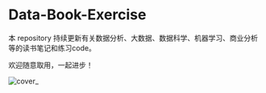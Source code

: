# Data-Book-Exercise

本 repository 持续更新有关数据分析、大数据、数据科学、机器学习、商业分析等的读书笔记和练习code。

欢迎随意取用，一起进步！

![cover_](https://github.com/Yuxin19/Data-Book-Exercise/blob/master/admin/pexels-kaboompics-com-5946.jpg)
